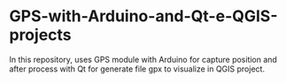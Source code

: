 # GPS-with-Arduino-and-Qt-e-QGIS-projects
In this repository, uses GPS module with Arduino for capture position and after process with Qt for generate file gpx to visualize in QGIS project.
